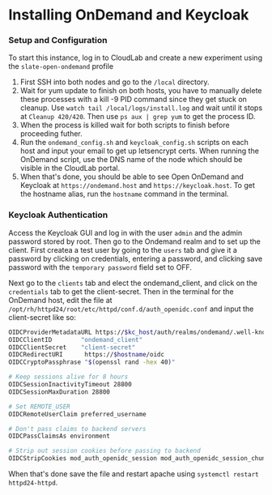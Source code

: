 # Installing OnDemand and Keycloak 

### Setup and Configuration

To start this instance, log in to CloudLab and create a new experiment using the `slate-open-ondemand` profile

1. First SSH into both nodes and go to the `/local` directory.
2. Wait for yum update to finish on both hosts, you have to manually delete these processes with a kill -9 PID command since they get stuck on cleanup. Use `watch tail /local/logs/install.log` and wait until it stops at `Cleanup 420/420`. Then use `ps aux | grep yum` to get the process ID.
3. When the process is killed wait for both scripts to finish before proceeding futher.
4. Run the `ondemand_config.sh` and `keycloak_config.sh` scripts on each host and input your email to get up letsencrypt certs. When running the OnDemand script, use the DNS name of the node which should be visible in the CloudLab portal.
5. When that's done, you should be able to see Open OnDemand and Keycloak at `https://ondemand.host` and `https://keycloak.host`. To get the hostname alias, run the `hostname` command in the terminal.

### Keycloak Authentication

Access the Keycloak GUI and log in with the user `admin` and the admin password stored by root. Then go to the Ondemand realm and to set up the client. First createa a test user by going to the `users` tab and give it a password by clicking on credentials, entering a password, and clicking save password with the `temporary password` field set to OFF. 

Next go to the `clients` tab and elect the ondemand_client, and click on the `credentials` tab to get the client-secret. Then in the terminal for the OnDemand host, edit the file at `/opt/rh/httpd24/root/etc/httpd/conf.d/auth_openidc.conf` and input the client-secret like so:

```bash
OIDCProviderMetadataURL https://$kc_host/auth/realms/ondemand/.well-known/openid-configuration
OIDCClientID        "ondemand_client"
OIDCClientSecret    "client-secret"
OIDCRedirectURI      https://$hostname/oidc
OIDCCryptoPassphrase "$(openssl rand -hex 40)"

# Keep sessions alive for 8 hours
OIDCSessionInactivityTimeout 28800
OIDCSessionMaxDuration 28800

# Set REMOTE_USER
OIDCRemoteUserClaim preferred_username

# Don't pass claims to backend servers
OIDCPassClaimsAs environment

# Strip out session cookies before passing to backend
OIDCStripCookies mod_auth_openidc_session mod_auth_openidc_session_chunks mod_auth_openidc_session_0 mod_auth_openidc_session_1
```

When that's done save the file and restart apache using `systemctl restart httpd24-httpd`.
